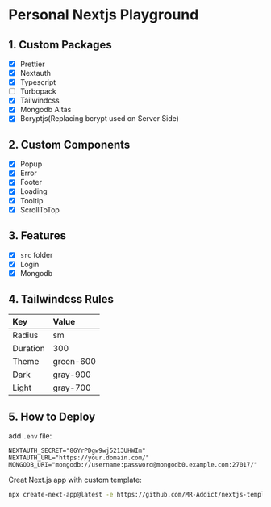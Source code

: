 # Personal Nextjs Playground

## 1. Custom Packages

- [x] Prettier
- [x] Nextauth
- [x] Typescript
- [ ] Turbopack
- [x] Tailwindcss
- [x] Mongodb Altas
- [x] Bcryptjs(Replacing bcrypt used on Server Side)

## 2. Custom Components

- [x] Popup
- [x] Error
- [x] Footer
- [x] Loading
- [x] Tooltip
- [x] ScrollToTop

## 3. Features

- [x] `src` folder
- [x] Login
- [x] Mongodb

## 4. Tailwindcss Rules

| Key      | Value     |
| :------- | :-------- |
| Radius   | sm        |
| Duration | 300       |
| Theme    | green-600 |
| Dark     | gray-900  |
| Light    | gray-700  |

## 5. How to Deploy

add `.env` file:

```env
NEXTAUTH_SECRET="8GYrPDgw9wj5213UHWIm"
NEXTAUTH_URL="https://your.domain.com/"
MONGODB_URI="mongodb://username:password@mongodb0.example.com:27017/"
```

Creat Next.js app with custom template:

```bash
npx create-next-app@latest -e https://github.com/MR-Addict/nextjs-template
```
